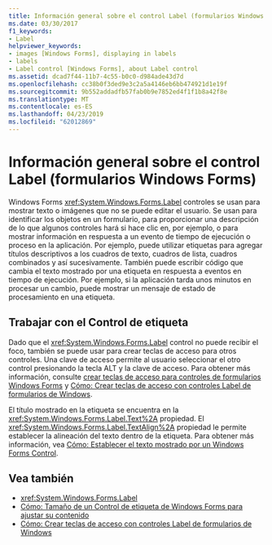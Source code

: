 ```yaml
---
title: Información general sobre el control Label (formularios Windows Forms)
ms.date: 03/30/2017
f1_keywords:
- Label
helpviewer_keywords:
- images [Windows Forms], displaying in labels
- labels
- Label control [Windows Forms], about Label control
ms.assetid: dcad7f44-11b7-4c55-b0c0-d984ade43d7d
ms.openlocfilehash: cc38b0f3ded9e3c2a5a4146eb6bb474921d1e19f
ms.sourcegitcommit: 9b552addadfb57fab0b9e7852ed4f1f1b8a42f8e
ms.translationtype: MT
ms.contentlocale: es-ES
ms.lasthandoff: 04/23/2019
ms.locfileid: "62012869"
---
```

# <a name="label-control-overview-windows-forms"></a>Información general sobre el control Label (formularios Windows Forms)
Windows Forms <xref:System.Windows.Forms.Label> controles se usan para mostrar texto o imágenes que no se puede editar el usuario. Se usan para identificar los objetos en un formulario, para proporcionar una descripción de lo que algunos controles hará si hace clic en, por ejemplo, o para mostrar información en respuesta a un evento de tiempo de ejecución o proceso en la aplicación. Por ejemplo, puede utilizar etiquetas para agregar títulos descriptivos a los cuadros de texto, cuadros de lista, cuadros combinados y así sucesivamente. También puede escribir código que cambia el texto mostrado por una etiqueta en respuesta a eventos en tiempo de ejecución. Por ejemplo, si la aplicación tarda unos minutos en procesar un cambio, puede mostrar un mensaje de estado de procesamiento en una etiqueta.  
  
## <a name="working-with-the-label-control"></a>Trabajar con el Control de etiqueta  
 Dado que el <xref:System.Windows.Forms.Label> control no puede recibir el foco, también se puede usar para crear teclas de acceso para otros controles. Una clave de acceso permite al usuario seleccionar el otro control presionando la tecla ALT y la clave de acceso. Para obtener más información, consulte [crear teclas de acceso para controles de formularios Windows Forms](how-to-create-access-keys-for-windows-forms-controls.md) y [Cómo: Crear teclas de acceso con controles Label de formularios de Windows](how-to-create-access-keys-with-windows-forms-label-controls.md).  
  
 El título mostrado en la etiqueta se encuentra en la <xref:System.Windows.Forms.Label.Text%2A> propiedad. El <xref:System.Windows.Forms.Label.TextAlign%2A> propiedad le permite establecer la alineación del texto dentro de la etiqueta. Para obtener más información, vea [Cómo: Establecer el texto mostrado por un Windows Forms Control](how-to-set-the-text-displayed-by-a-windows-forms-control.md).  
  
## <a name="see-also"></a>Vea también

- <xref:System.Windows.Forms.Label>
- [Cómo: Tamaño de un Control de etiqueta de Windows Forms para ajustar su contenido](how-to-size-a-windows-forms-label-control-to-fit-its-contents.md)
- [Cómo: Crear teclas de acceso con controles Label de formularios de Windows](how-to-create-access-keys-with-windows-forms-label-controls.md)

